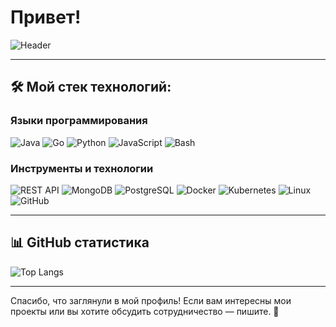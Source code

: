 # Привет!  

![Header](https://user-images.githubusercontent.com/123456/your-header-image.png)

---

## 🛠️ Мой стек технологий:  
### Языки программирования  
![Java](https://img.shields.io/badge/Java-ED8B00?style=for-the-badge&logo=java&logoColor=white) ![Go](https://img.shields.io/badge/Go-00ADD8?style=for-the-badge&logo=go&logoColor=white) ![Python](https://img.shields.io/badge/Python-3776AB?style=for-the-badge&logo=python&logoColor=white) ![JavaScript](https://img.shields.io/badge/JavaScript-F7DF1E?style=for-the-badge&logo=javascript&logoColor=black) ![Bash](https://img.shields.io/badge/Bash-4EAA25?style=for-the-badge&logo=gnu-bash&logoColor=white)  

### Инструменты и технологии  
![REST API](https://img.shields.io/badge/REST%20API-02569B?style=for-the-badge&logo=postman&logoColor=white) ![MongoDB](https://img.shields.io/badge/MongoDB-47A248?style=for-the-badge&logo=mongodb&logoColor=white) ![PostgreSQL](https://img.shields.io/badge/PostgreSQL-316192?style=for-the-badge&logo=postgresql&logoColor=white) ![Docker](https://img.shields.io/badge/Docker-2496ED?style=for-the-badge&logo=docker&logoColor=white) ![Kubernetes](https://img.shields.io/badge/Kubernetes-326CE5?style=for-the-badge&logo=kubernetes&logoColor=white) ![Linux](https://img.shields.io/badge/Linux-FCC624?style=for-the-badge&logo=linux&logoColor=black) ![GitHub](https://img.shields.io/badge/GitHub-181717?style=for-the-badge&logo=github&logoColor=white)  

---

## 📊 GitHub статистика  
![Top Langs](https://github-readme-stats.vercel.app/api/top-langs/?username=n1str&layout=compact&theme=radical)  

---

Спасибо, что заглянули в мой профиль! Если вам интересны мои проекты или вы хотите обсудить сотрудничество — пишите. 🚀  
